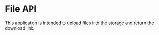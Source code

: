 # File API

This application is intended to upload files into the storage and return the download link.
